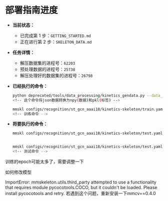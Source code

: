 # 部署指南进度

- **当前状态：**
  - 已完成第 1 步：`GETTING_STARTED.md`
  - 正在进行第 2 步：`SKELETON_DATA.md`

- **任务详情：**
  - 解压数据集的进程号：`62203`
  - 预处理数据的进程号：`25738`
  - 解压处理好的数据集的进程号：`26798`
  
- **已经执行的命令：**

  ```bash
  python deprecated/tools/data_processing/kinetics_gendata.py --data_path "/mnt/pami26/zengyi/dataset/kinetics-skeleton" 
  <!-- 这个命令将json数据转换为npy(数据)和pkl(标签) -->

  mmskl configs/recognition/st_gcn_aaai18/kinetics-skeleton/train.yaml --gpus 8
  <!-- 训练命令 -->


- **将要执行的命令：**

  ```bash
  mmskl configs/recognition/st_gcn_aaai18/kinetics-skeleton/test.yaml --checkpoint ./work_dir/recognition/ST_GCN_18/kinetics-skeleton/epoch_50.pth


  mmskl configs/recognition/st_gcn_aaai18/kinetics-skeleton/test.yaml --checkpoint ./checkpoints/st_gcn.kinetics-6fa43f73.pth
  <!-- 测试命令 -->

训练的epoch可能太多了，需要调整一下

如何修改模型



ImportError: mmskeleton.utils.third_party attempted to use a functionality that requires module pycocotools.COCO, but it couldn't be loaded. Please install pycocotools and retry.
若遇到这个问题，重新安装一下mmcv==0.4.0